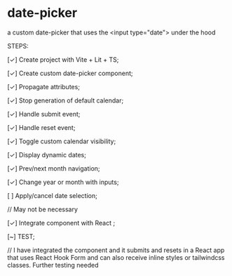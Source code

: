 # date-picker
a custom date-picker that uses the &lt;input type="date"> under the hood

STEPS:
<p>[✓] Create project with Vite + Lit + TS;</p>
<p>[✓] Create custom date-picker component;</p>
<p>[✓] Propagate attributes;</p>
<p>[✓] Stop generation of default calendar;</p>
<p>[✓] Handle submit event;</p>
<p>[✓] Handle reset event;</p>
<p>[✓] Toggle custom calendar visibility;</p>
<p>[✓] Display dynamic dates;</p>
<p>[✓] Prev/next month navigation;</p>
<p>[✓] Change year or month with inputs;</p>
<p>[ ] Apply/cancel date selection;</p> // May not be necessary
<p>[✓] Integrate component with React ;</p> 
<p>[~] TEST;</p>
// I have integrated the component and it submits and resets in a React app that uses React Hook Form and can also receive inline styles or tailwindcss classes. Further testing needed
